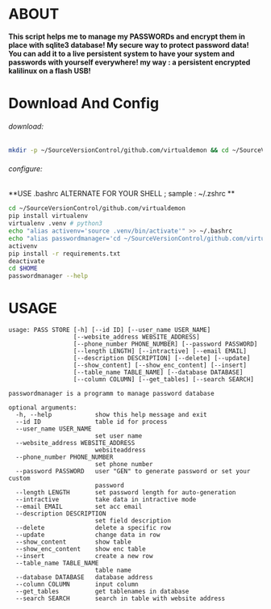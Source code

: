 # ABOUT
**This script helps me to manage my PASSWORDs and encrypt them in place with sqlite3 database!
My secure way to protect password data!
You can add it to a live persistent system to have your system and passwords with yourself everywhere!
my way : a persistent encrypted kalilinux on a flash USB!**
# Download And Config
###### download:
```bash
mkdir -p ~/SourceVersionControl/github.com/virtualdemon && cd ~/SourceVersionControl/github.com/virtualdemon && git clone https://github.com/virtualdemon/passwordmanager
```
###### configure:
**USE .bashrc ALTERNATE FOR YOUR SHELL ; sample : ~/.zshrc
**
```bash
cd ~/SourceVersionControl/github.com/virtualdemon
pip install virtualenv
virtualenv .venv # python3
echo "alias activenv='source .venv/bin/activate'" >> ~/.bashrc
echo "alias passwordmanager='cd ~/SourceVersionControl/github.com/virtualdemon && activenv && ./passwordmanager.py'" >> ~/.bashrc
activenv
pip install -r requirements.txt
deactivate
cd $HOME
passwordmanager --help
```

# USAGE
```
usage: PASS STORE [-h] [--id ID] [--user_name USER_NAME]
                  [--website_address WEBSITE_ADDRESS]
                  [--phone_number PHONE_NUMBER] [--password PASSWORD]
                  [--length LENGTH] [--intractive] [--email EMAIL]
                  [--description DESCRIPTION] [--delete] [--update]
                  [--show_content] [--show_enc_content] [--insert]
                  [--table_name TABLE_NAME] [--database DATABASE]
                  [--column COLUMN] [--get_tables] [--search SEARCH]

passwordmanager is a programm to manage password database

optional arguments:
  -h, --help            show this help message and exit
  --id ID               table id for process
  --user_name USER_NAME
                        set user name
  --website_address WEBSITE_ADDRESS
                        websiteaddress
  --phone_number PHONE_NUMBER
                        set phone number
  --password PASSWORD   user "GEN" to generate password or set your custom
                        password
  --length LENGTH       set password length for auto-generation
  --intractive          take data in intractive mode
  --email EMAIL         set acc email
  --description DESCRIPTION
                        set field description
  --delete              delete a specific row
  --update              change data in row
  --show_content        show table
  --show_enc_content    show enc table
  --insert              create a new row
  --table_name TABLE_NAME
                        table name
  --database DATABASE   database address
  --column COLUMN       input column
  --get_tables          get tablenames in database
  --search SEARCH       search in table with website address

```
